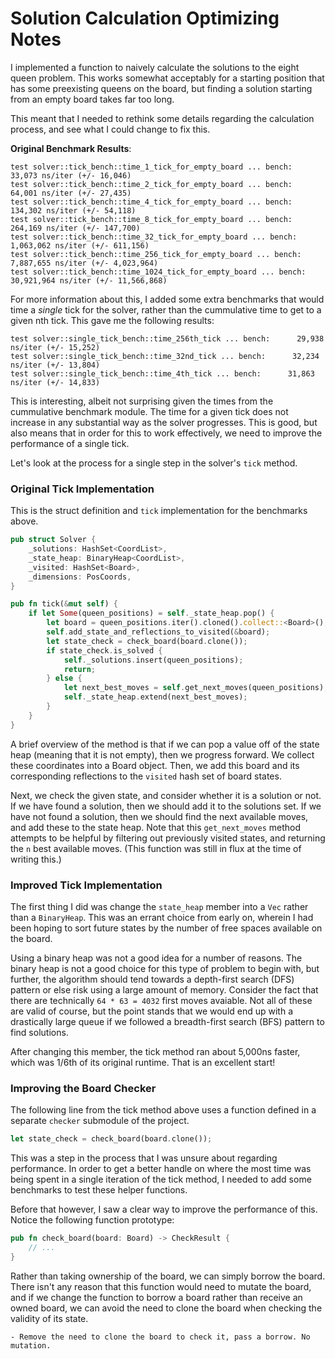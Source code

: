 # Solution Calculation Optimizing Notes

I implemented a function to naively calculate the solutions to the
eight queen problem. This works somewhat acceptably for a starting
position that has some preexisting queens on the board, but finding
a solution starting from an empty board takes far too long.

This meant that I needed to rethink some details regarding the calculation
process, and see what I could change to fix this.

__Original Benchmark Results__:

```
test solver::tick_bench::time_1_tick_for_empty_board ... bench:     33,073 ns/iter (+/- 16,046)
test solver::tick_bench::time_2_tick_for_empty_board ... bench:     64,001 ns/iter (+/- 27,435)
test solver::tick_bench::time_4_tick_for_empty_board ... bench:     134,302 ns/iter (+/- 54,118)
test solver::tick_bench::time_8_tick_for_empty_board ... bench:     264,169 ns/iter (+/- 147,700)
test solver::tick_bench::time_32_tick_for_empty_board ... bench:    1,063,062 ns/iter (+/- 611,156)
test solver::tick_bench::time_256_tick_for_empty_board ... bench:   7,887,655 ns/iter (+/- 4,023,964)
test solver::tick_bench::time_1024_tick_for_empty_board ... bench:  30,921,964 ns/iter (+/- 11,566,868)
```

For more information about this, I added some extra benchmarks that would time
a _single_ tick for the solver, rather than the cummulative time to get to
a given nth tick. This gave me the following results:

```
test solver::single_tick_bench::time_256th_tick ... bench:      29,938 ns/iter (+/- 15,252)
test solver::single_tick_bench::time_32nd_tick ... bench:      32,234 ns/iter (+/- 13,804)
test solver::single_tick_bench::time_4th_tick ... bench:      31,863 ns/iter (+/- 14,833)
```

This is interesting, albeit not surprising given the times from the cummulative
benchmark module. The time for a given tick does not increase in any substantial
way as the solver progresses. This is good, but also means that in order for
this to work effectively, we need to improve the performance of a single tick.

Let's look at the process for a single step in the solver's `tick` method.

### Original Tick Implementation

This is the struct definition and `tick` implementation for the benchmarks
above.

```rust
pub struct Solver {
    _solutions: HashSet<CoordList>,
    _state_heap: BinaryHeap<CoordList>,
    _visited: HashSet<Board>,
    _dimensions: PosCoords,
}
```

```rust
pub fn tick(&mut self) {
    if let Some(queen_positions) = self._state_heap.pop() {
        let board = queen_positions.iter().cloned().collect::<Board>();
        self.add_state_and_reflections_to_visited(&board);
        let state_check = check_board(board.clone());
        if state_check.is_solved {
            self._solutions.insert(queen_positions);
            return;
        } else {
            let next_best_moves = self.get_next_moves(queen_positions);
            self._state_heap.extend(next_best_moves);
        }
    }
}
```

A brief overview of the method is that if we can pop a value off of the state
heap (meaning that it is not empty), then we progress forward. We collect
these coordinates into a Board object. Then, we add this board and its
corresponding reflections to the `visited` hash set of board states.

Next, we check the given state, and consider whether it is a solution or not.
If we have found a solution, then we should add it to the solutions set. If we
have not found a solution, then we should find the next available moves, and
add these to the state heap. Note that this `get_next_moves` method attempts
to be helpful by filtering out previously visited states, and returning the
`n` best available moves. (This function was still in flux at the time of
writing this.)

### Improved Tick Implementation

The first thing I did was change the `state_heap` member into a `Vec` rather
than a `BinaryHeap`. This was an errant choice from early on, wherein I had
been hoping to sort future states by the number of free spaces available on
the board.

Using a binary heap was not a good idea for a number of reasons. The binary
heap is not a good choice for this type of problem to begin with, but further,
the algorithm should tend towards a depth-first search (DFS) pattern or else
risk using a large amount of memory. Consider the fact that there are technically
`64 * 63 = 4032` first moves avaiable. Not all of these are valid of course, but
the point stands that we would end up with a drastically large queue if we
followed a breadth-first search (BFS) pattern to find solutions.

After changing this member, the tick method ran about 5,000ns faster, which
was 1/6th of its original runtime. That is an excellent start!

### Improving the Board Checker

The following line from the tick method above uses a function defined in a
separate `checker` submodule of the project.

```rust
let state_check = check_board(board.clone());
```

This was a step in the process that I was unsure about regarding performance.
In order to get a better handle on where the most time was being spent in
a single iteration of the tick method, I needed to add some benchmarks to test
these helper functions.

Before that however, I saw a clear way to improve the performance of this.
Notice the following function prototype:

```rust
pub fn check_board(board: Board) -> CheckResult {
    // ...
}
```

Rather than taking ownership of the board, we can simply borrow the board.
There isn't any reason that this function would need to mutate the board, and
if we change the function to borrow a board rather than receive an owned board,
we can avoid the need to clone the board when checking the validity of its
state.


```
- Remove the need to clone the board to check it, pass a borrow. No mutation.
```